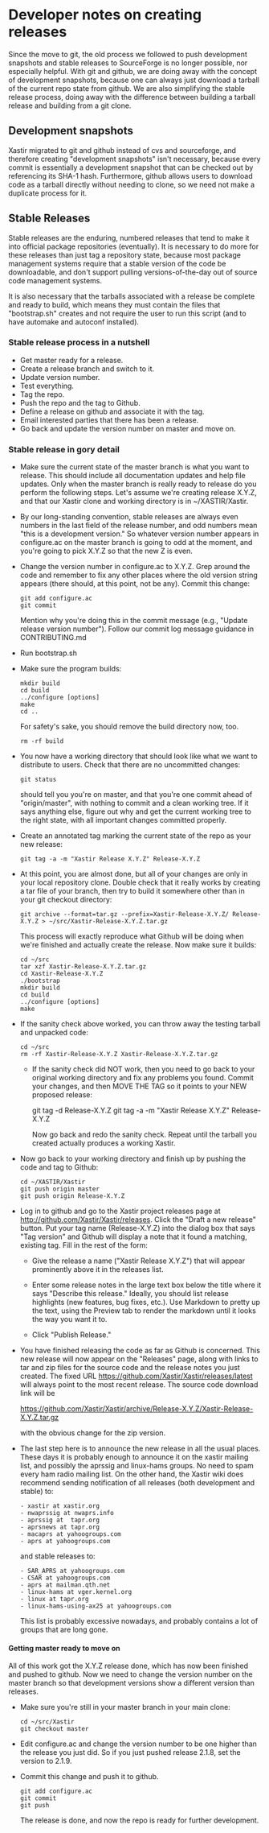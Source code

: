 # Developer notes on creating releases

Since the move to git, the old process we followed to push development
snapshots and stable releases to SourceForge is no longer possible,
nor especially helpful.  With git and github, we are doing away with
the concept of development snapshots, because one can always just
download a tarball of the current repo state from github.  We are also
simplifying the stable release process, doing away with the difference
between building a tarball release and building from a git clone.


## Development snapshots

Xastir migrated to git and github instead of cvs and sourceforge, and
therefore creating "development snapshots" isn't necessary, because
every commit is essentially a development snapshot that can be checked
out by referencing its SHA-1 hash.  Furthermore, github allows users
to download code as a tarball directly without needing to clone, so we
need not make a duplicate process for it.

## Stable Releases

Stable releases are the enduring, numbered releases that tend to make
it into official package repositories (eventually).  It is necessary
to do more for these releases than just tag a repository state,
because most package management systems require that a stable version
of the code be downloadable, and don't support pulling
versions-of-the-day out of source code management systems.

It is also necessary that the tarballs associated with a release be
complete and ready to build, which means they must contain the files
that "bootstrap.sh" creates and not require the user to run this
script (and to have automake and autoconf installed).

### Stable release process in a nutshell

- Get master ready for a release.
- Create a release branch and switch to it.
- Update version number.
- Test everything.
- Tag the repo.
- Push the repo and the tag to Github.
- Define a release on github and associate it with the tag.
- Email interested parties that there has been a release.
- Go back and update the version number on master and move on.

### Stable release in gory detail

- Make sure the current state of the master branch is what you want to
  release.  This should include all documentation updates and help
  file updates.  Only when the master branch is really ready to
  release do you perform the following steps.  Let's assume we're
  creating release X.Y.Z, and that our Xastir clone and working
  directory is in ~/XASTIR/Xastir.

- By our long-standing convention, stable releases are always even
  numbers in the last field of the release number, and odd numbers
  mean "this is a development version."  So whatever version number
  appears in configure.ac on the master branch is going to odd at the
  moment, and you're going to pick X.Y.Z so that the new Z is even.

- Change the version number in configure.ac to X.Y.Z.  Grep around the
  code and remember to fix any other places where the old version
  string appears (there should, at this point, not be any).  Commit
  this change:

      git add configure.ac
      git commit

  Mention why you're doing this in the commit message (e.g., "Update
  release version number").  Follow our commit log message guidance in
  CONTRIBUTING.md

- Run bootstrap.sh

- Make sure the program builds:

      mkdir build
      cd build
      ../configure [options]
      make
      cd ..

  For safety's sake, you should remove the build directory now, too.

      rm -rf build

- You now have a working directory that should look
  like what we want to distribute to users.  Check that there are no
  uncommitted changes:

      git status

  should tell you you're on master, and that you're one commit ahead
  of "origin/master", with nothing to commit and a clean working tree.
  If it says anything else, figure out why and get the current working
  tree to the right state, with all important changes committed
  properly.

- Create an annotated tag marking the current state of the repo as
  your new release:

      git tag -a -m "Xastir Release X.Y.Z" Release-X.Y.Z

- At this point, you are almost done, but all of your changes are only
  in your local repository clone.  Double check that it really works
  by creating a tar file of your branch, then try to build it
  somewhere other than in your git checkout directory:


      git archive --format=tar.gz --prefix=Xastir-Release-X.Y.Z/ Release-X.Y.Z > ~/src/Xastir-Release-X.Y.Z.tar.gz

  This process will exactly reproduce what Github will be doing when
  we're finished and actually create the release.  Now make sure it builds:

      cd ~/src
      tar xzf Xastir-Release-X.Y.Z.tar.gz
      cd Xastir-Release-X.Y.Z
      ./bootstrap
      mkdir build
      cd build
      ../configure [options]
      make

- If the sanity check above worked, you can throw away the testing
  tarball and unpacked code:

      cd ~/src
      rm -rf Xastir-Release-X.Y.Z Xastir-Release-X.Y.Z.tar.gz

  - If the sanity check did NOT work, then you need to go back to
    your original working directory and fix any problems you found.
    Commit your changes, and then MOVE THE TAG so it points to your
    NEW proposed release:

      git tag -d Release-X.Y.Z
      git tag -a -m "Xastir Release X.Y.Z" Release-X.Y.Z

    Now go back and redo the sanity check.  Repeat until the tarball
    you created actually produces a working Xastir.

- Now go back to your working directory and finish up by pushing the
  code and tag to Github:

      cd ~/XASTIR/Xastir
      git push origin master
      git push origin Release-X.Y.Z

- Log in to github and go to the Xastir project releases page at
  http://github.com/Xastir/Xastir/releases.  Click the "Draft a new
  release" button.  Put your tag name (Release-X.Y.Z) into the
  dialog box that says "Tag version" and Github will display a note
  that it found a matching, existing tag.  Fill in the rest of the
  form:

    - Give the release a name ("Xastir Release X.Y.Z") that will
      appear prominently above it in the releases list.

    - Enter some release notes in the large text box below the title
      where it says "Describe this release."  Ideally, you should list
      release highlights (new features, bug fixes, etc.).  Use
      Markdown to pretty up the text, using the Preview tab to render
      the markdown until it looks the way you want it to.

    - Click "Publish Release."


- You have finished releasing the code as far as Github is concerned.
  This new release will now appear on the "Releases" page, along with
  links to tar and zip files for the source code and the release notes
  you just created.  The fixed URL
  https://github.com/Xastir/Xastir/releases/latest will always point
  to the most recent release.  The source code download link will be

    https://github.com/Xastir/Xastir/archive/Release-X.Y.Z/Xastir-Release-X.Y.Z.tar.gz

  with the obvious change for the zip version.

- The last step here is to announce the new release in all the usual
  places.  These days it is probably enough to announce it on the
  xastir mailing list, and possibly the aprssig and linux-hams groups.
  No need to spam every ham radio mailing list.  On the other hand,
  the Xastir wiki does recommend sending notification of all releases
  (both development and stable) to:

      - xastir at xastir.org
      - nwaprssig at nwaprs.info
      - aprssig at  tapr.org
      - aprsnews at tapr.org
      - macaprs at yahoogroups.com
      - aprs at yahoogroups.com

  and stable releases to:

      - SAR_APRS at yahoogroups.com
      - CSAR at yahoogroups.com
      - aprs at mailman.qth.net
      - linux-hams at vger.kernel.org
      - linux at tapr.org
      - linux-hams-using-ax25 at yahoogroups.com

  This list is probably excessive nowadays, and probably contains a
  lot of groups that are long gone.


#### Getting master ready to move on

All of this work got the X.Y.Z release done, which has now been
finished and pushed to github.  Now we need to change the version
number on the master branch so that development versions show a
different version than releases.


- Make sure you're still in your master branch in your main clone:

      cd ~/src/Xastir
      git checkout master


- Edit configure.ac and change the version number to be one higher than the
  release you just did.  So if you just pushed release 2.1.8, set the
  version to 2.1.9.

- Commit this change and push it to github.

      git add configure.ac
      git commit
      git push

  The release is done, and now the repo is ready for further development.
